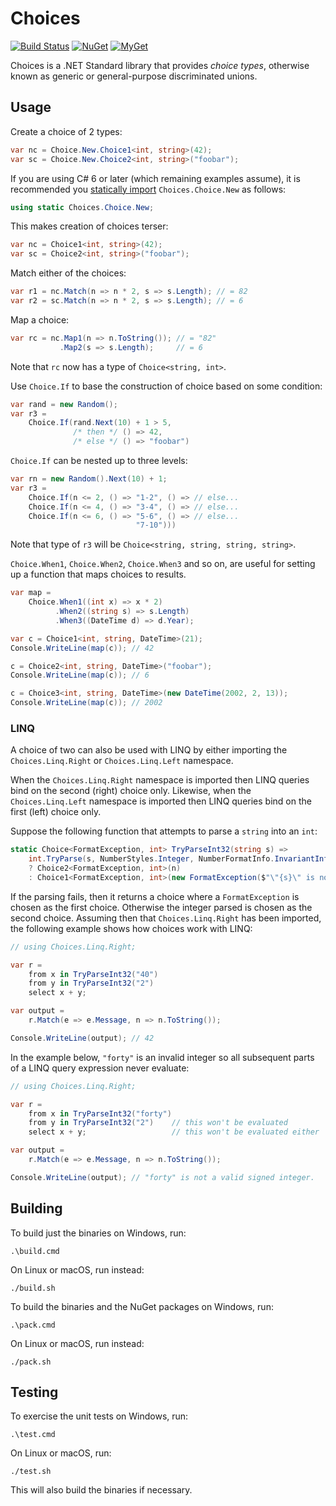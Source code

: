 # Choices

[![Build Status][build-badge]][builds]
[![NuGet][nuget-badge]][nuget-pkg]
[![MyGet][myget-badge]][edge-pkgs]

Choices is a .NET Standard library that provides _choice types_, otherwise
known as generic or general-purpose discriminated unions.


## Usage

Create a choice of 2 types:

```c#
var nc = Choice.New.Choice1<int, string>(42);
var sc = Choice.New.Choice2<int, string>("foobar");
```

If you are using C# 6 or later (which remaining examples assume), it is
recommended you [statically import][using-static] `Choices.Choice.New`
as follows:

```c#
using static Choices.Choice.New;
```

  [using-static]: https://docs.microsoft.com/en-us/dotnet/csharp/language-reference/keywords/using-static

This makes creation of choices terser:

```c#
var nc = Choice1<int, string>(42);
var sc = Choice2<int, string>("foobar");
```

Match either of the choices:

```c#
var r1 = nc.Match(n => n * 2, s => s.Length); // = 82
var r2 = sc.Match(n => n * 2, s => s.Length); // = 6
```

Map a choice:

```c#
var rc = nc.Map1(n => n.ToString()); // = "82"
           .Map2(s => s.Length);     // = 6
```

Note that `rc` now has a type of `Choice<string, int>`.

Use `Choice.If` to base the construction of choice based on some condition:

```c#
var rand = new Random();
var r3 =
    Choice.If(rand.Next(10) + 1 > 5,
              /* then */ () => 42,
              /* else */ () => "foobar")
```

`Choice.If` can be nested up to three levels:

```c#
var rn = new Random().Next(10) + 1;
var r3 =
    Choice.If(n <= 2, () => "1-2", () => // else...
    Choice.If(n <= 4, () => "3-4", () => // else...
    Choice.If(n <= 6, () => "5-6", () => // else...
                            "7-10")))
```

Note that type of `r3` will be `Choice<string, string, string, string>`.

`Choice.When1`, `Choice.When2`, `Choice.When3` and so on, are useful for
setting up a function that maps choices to results.

```c#
var map =
    Choice.When1((int x) => x * 2)
          .When2((string s) => s.Length)
          .When3((DateTime d) => d.Year);

var c = Choice1<int, string, DateTime>(21);
Console.WriteLine(map(c)); // 42

c = Choice2<int, string, DateTime>("foobar");
Console.WriteLine(map(c)); // 6

c = Choice3<int, string, DateTime>(new DateTime(2002, 2, 13));
Console.WriteLine(map(c)); // 2002
```


### LINQ

A choice of two can also be used with LINQ by either importing the
`Choices.Linq.Right` or `Choices.Linq.Left` namespace.

When the `Choices.Linq.Right` namespace is imported then LINQ queries bind on
the second (right) choice only. Likewise, when the `Choices.Linq.Left`
namespace is imported then LINQ queries bind on the first (left) choice only.

Suppose the following function that attempts to parse a `string` into an
`int`:

```c#
static Choice<FormatException, int> TryParseInt32(string s) =>
    int.TryParse(s, NumberStyles.Integer, NumberFormatInfo.InvariantInfo, out var n)
    ? Choice2<FormatException, int>(n)
    : Choice1<FormatException, int>(new FormatException($"\"{s}\" is not a valid signed integer."));
```

If the parsing fails, then it returns a choice where a `FormatException` is
chosen as the first choice. Otherwise the integer parsed is chosen as the
second choice. Assuming then that `Choices.Linq.Right` has been imported, the
following example shows how choices work with LINQ:

```c#
// using Choices.Linq.Right;

var r =
    from x in TryParseInt32("40")
    from y in TryParseInt32("2")
    select x + y;

var output =
    r.Match(e => e.Message, n => n.ToString());

Console.WriteLine(output); // 42
```

In the example below, `"forty"` is an invalid integer so all subsequent parts
of a LINQ query expression never evaluate:

```c#
// using Choices.Linq.Right;

var r =
    from x in TryParseInt32("forty")
    from y in TryParseInt32("2")    // this won't be evaluated
    select x + y;                   // this won't be evaluated either

var output =
    r.Match(e => e.Message, n => n.ToString());

Console.WriteLine(output); // "forty" is not a valid signed integer.
```


## Building

To build just the binaries on Windows, run:

    .\build.cmd

On Linux or macOS, run instead:

    ./build.sh

To build the binaries and the NuGet packages on Windows, run:

    .\pack.cmd

On Linux or macOS, run instead:

    ./pack.sh


## Testing

To exercise the unit tests on Windows, run:

    .\test.cmd

On Linux or macOS, run:

    ./test.sh

This will also build the binaries if necessary.


[build-badge]: https://img.shields.io/appveyor/ci/raboof/choices/master.svg
[builds]: https://ci.appveyor.com/project/raboof/choices
[myget-badge]: https://img.shields.io/myget/raboof/vpre/Choices.svg?label=myget
[edge-pkgs]: https://www.myget.org/feed/raboof/package/nuget/Choices
[nuget-badge]: https://img.shields.io/nuget/v/Choices.svg
[nuget-pkg]: https://www.nuget.org/packages/Choices
